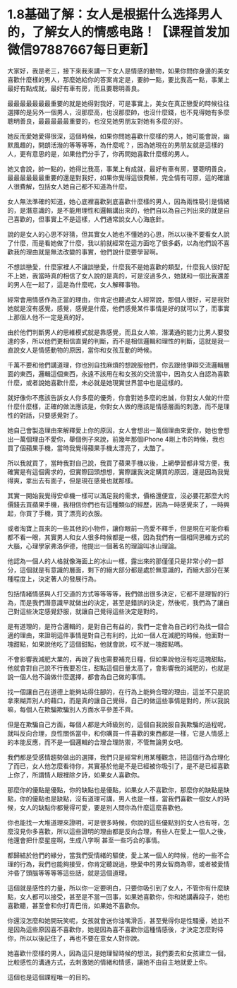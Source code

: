 # 1.8基础了解：女人是根据什么选择男人的，了解女人的情感电路！【课程首发加微信97887667每日更新】

大家好，我是老三，接下來我來講一下女人是情感的動物，如果你問你身邊的美女喜歡什麼樣的男人，那麼她給你的答案肯定是，要帥一點，要比我高一點，事業上最好有點成就，最好有車有房，而且要聰明善良。

最最最最最最最重要的就是她得對我好，可是事實上，美女在真正戀愛的時候往往選擇的是另外一個男人，沒那麼高，也沒那麼帥，也沒什麼錢，也不見得她有多麼聰明善良，最最最最最重要的，也沒見她男朋友對她有多麼的好。

她反而愛她愛得很深，這個時候，如果你問她喜歡什麼樣的男人，她可能會說，幽默風趣的，開朗活潑的等等等等，為什麼呢？，因為她現在的男朋友就是這樣的人，更有意思的是，如果他們分手了，你再問她喜歡什麼樣的男人。

她又會說，帥一點的，她得比我高，事業上有成就，最好有車有房，要聰明善良，最最最最最最重要的還是對我好，如果你覺得這很費解，完全情有可原，這的確讓人很費解，包括女人她自己都不知道為什麼。

女人無法準確的知道，她心底裡喜歡到底喜歡什麼樣的男人，因為兩性吸引是情緒的，是潛意識的，是不能用理性和邏輯講出來的，他們自以為自己列出來的就是自己喜歡的，但事實上不是這樣，人們通常說女人心海底針。

說的是女人的心思不好猜，但其實女人她也不懂她的心思，所以以後不要看女人說了什麼，而是看她做了什麼，我以前就經常在這方面吃了很多虧，以為他們說不喜歡我的理由就是無法改變的事實，他們說什麼要學習啊。

不想談戀愛，什麼家裡人不讓談戀愛，什麼我不是她喜歡的類型，什麼我人很好配不上她，我當時真的相信了女人說的是真的，可是沒過多久，她就和一個比我還差的男人在一起了，這是為什麼呢，女人解釋事物。

經常會用情感作為正當的理由，你肯定也聽過女人經常說，那個人很好，可是我對她就是沒有感覺，感覺，感覺是什麼，他們感覺某件事情是好的就可以了，而事實上那個人他不一定是真的好。

由於他們判斷男人的思維模式就是靠感覺，而且女人嘛，潛溝通的能力比男人要發達的多，所以他們更相信直覺的判斷，而不是相信邏輯和理性的判斷，這就是我一直說女人是情感動物的原因，當你和女孩互動的時候。

千萬不要和他們講道理，你也別自找麻煩的想說服他們，你去跟他爭辯交流邏輯層面的東西，邏輯這個東西，永遠不該用在和女孩的交流當中，因為女人自認為喜歡什麼，或者說她喜歡什麼，未必就是她現實世界當中也是這樣的。

就好像你不應該告訴女人你多麼的優秀，你會對她多麼的忠誠，你對女人做的什麼什麼什麼樣，正確的做法應該是，你對女人做的應該是情感層面的刺激，而不是理性的對話，只要感覺對了。

她自己會製造理由來解釋愛上你的原因，女人會想出一萬個理由來愛你，她也會想出一萬個理由不愛你，舉個例子來說，前幾年那個iPhone 4剛上市的時候，我也買了個蘋果手機，當時我覺得蘋果手機太漂亮了，太酷了。

所以我就買了，當時我對自己說，我買了蘋果手機以後，上網學習都非常方便，我確實是有這個需求的，但實際回頭想想，實際讓我決定購買的原因，還是因為我覺得爽，拿出去有面子，但是現在感覺也就那樣。

其實一開始我覺得安卓機一樣可以滿足我的需求，價格還便宜，沒必要花那麼大的價錢去買蘋果手機，我相信你們也有這種類似的經歷，因為一時感覺來了，一時興起，你買了手機，買了漂亮的衣服。

或者淘寶上買來的一些其他的小物件，讓你眼前一亮愛不釋手，但是現在可能你看都不看一眼，其實男人和女人很多時候都是一樣，因為我們有一個相同思維方式的大腦，心理學家弗洛伊德，他提出一個著名的理論叫冰山理論。

他認為一個人的人格就像海面上的冰山一樣，露出來的那僅僅只是非常小的一部分，這個就是有意識的層面，剩下的絕大部分都是處於無意識的，而絕大部分在某種程度上，決定著人的發展行為。

包括情緒情感與人打交道的方式等等等等，我們做出很多決定，它都不是理智的行為，而是我們潛意識早就做出的決定，甚至是錯誤的決定，然後呢，我們為了讓自己對這些決定感覺舒服，就讓自己覺得這些決定是對的。

是有道理的，是符合邏輯的，是對自己有益的，我們一定會為自己的行為找一個合適的理由，來證明這件事情是對自己有利的，比如一個人在減肥的時候，他面對一塊甜點，如果說他吃了這個甜點，他就會說，哎不就一塊甜點嗎。

不會影響我減肥大業的，再說了我也需要補充日糧，但如果說他沒有吃這塊甜點，他就會對自己說不行我要忍住，甜點這個日量太高了，會影響我的減肥的，也就是說一個人他不論做什麼選擇，都會為自己做的事情。

找一個讓自己在道德上能夠站得住腳的，在行為上能夠合理的理由，這並不只是說拿來糊弄別人的藉口，而是真的讓自己覺得，自己的做這些事情是對的，所以我說嘛，每個人在欺騙欺騙別人方面水平參差不齊。

但是在欺騙自己方面，每個人都是大師級別的，這個自我說服自我欺騙的過程呢，就叫反向合理，良性關係當中，和你購買一件喜歡的東西都是一樣，它是人情感上的本能反應，而不是一個邏輯的合理合理防禦，不管無論男女吧。

我們都是受感情趨勢做出的選擇，我們只是經常利用某種觀念，把這個行為合理化了而已，女人他怎麼看待你，其實基於他是不是已經被你吸引了，是不是已經喜歡上你了，所謂情人眼裡除夕詩，如果女人喜歡你。

那麼你的優點是優點，你的缺點也是優點，如果女人不喜歡你，那麼你的缺點是缺點，你的優點也是缺點，沒有道理可講，男人也是一樣，當我們喜歡一個女人的時候，女人的缺點你都覺得可愛，要是別人問你為什麼這麼喜歡他。

你也能找一大堆道理來證明，可是很多時候，你說的這些優點別的女人也有呀，怎麼沒見你多喜歡，所以這些證明的理由都是反向合理，有些人在愛上一個人之後，他還會把什麼星座啊，生成八字啊 甚至一些巧合的事情。

都歸結於他們的緣分，當我們受情緒的驅使，愛上某一個人的時候，他的一些不合理的行為，我們也能夠接受，你肯定聽說過，戀愛中的男女智商為零，或者被愛情沖昏了頭腦等等等等這些話，就是這個道理。

這個就是感性的力量，所以你一定要明白，只要你吸引到了女人，不管你有什麼缺點，女人都可以接受，甚至是不當一回事，如果她喜歡你，你和她講轟段子，她也喜歡聽，甚至會和你打青巴俏，如果她不喜歡你。

你還沒怎麼和她開玩笑呢，女孩就會送你油嘴滑舌，甚至覺得你是性騷擾，她並不是因為這些原因喜不喜歡你，她是因為喜不喜歡你這種情感後，才決定怎麼對待你，所以以後記住了，再也不要在意女人對你說。

她喜歡什麼樣的男人，因為這只是她理智時候的想法，我們要去和女孩建立一個，比較感性的溝通方式，去刺激她的情緒和情感，讓她不由自主地就愛上你。

這個也是這個課程唯一的目的。
